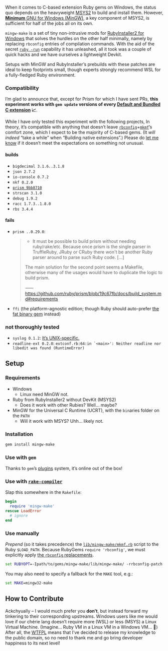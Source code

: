 When it comes to C-based extension Ruby gems on Windows,
the status quo depends on the heavyweight [MSYS2](https://www.msys2.org) to build and install them.
However, [__Minimum__ GNU for Windows (MinGW)](https://github.com/niXman/mingw-builds-binaries/releases),
a key component of MSYS2, is sufficient for half of the jobs all on its own.

`mingw-make` is a set of tiny non-intrusive mods for [RubyInstaller2 for Windows](https://rubyinstaller.org)
that solves the hurdles on the other half minimally, namely by replacing `rbconfig` entries of compilation commands.
With the aid of the secret [`ruby -run`](https://github.com/ruby/un) capability it has unleashed,
all it took was a couple of quick hacks and we have ourselves a lightweight Devkit.

Setups with MinGW and RubyInstaller’s prebuilds with these patches are ideal to keep footprints small,
though experts strongly recommend WSL for a fully-fledged Ruby environment.

### Compatibility

I’m glad to announce that, except for Prism for which I have sent PRs,
**this experiment works with `gem update` versions of every [Default and Bundled C extension](https://stdgems.org) 📈**.

While I have only tested this experiment with the following projects,
In theory, it’s compatible with anything that doesn’t leave
[`rbconfig`](https://rubyapi.org/o/RbConfig)+[`mkmf`](https://rubyapi.org/o/MakeMakefile)’s comfort zone,
which I expect to be the majority of C-based gems. (It *will indeed* “take a while” when “Building native extensions”.)
Please do [let me know](https://github.com/ParadoxV5/ruby-mingw-make/issues)
if it doesn’t meet the expectations on something not unusual.

#### builds

* `bigdecimal 3.1.6..3.1.8`
* `json 2.7.2`
* `io-console 0.7.2`
* `nkf 0.2.0`
* [`prism 9bb8710`](https://github.com/ruby/prism/pull/2711)
* `strscan 3.1.0`
* `debug 1.9.2`
* `racc 1.7.3..1.8.0`
* `rbs 3.4.4`

#### fails
* `prism ..0.29.0`:
  > * It must be possible to build prism without needing ruby/rake/etc.
  >   Because once prism is the single parser in TruffleRuby, JRuby or CRuby there won't be another Ruby parser around to parse such Ruby code.
  >   \[…]
  > 
  > The main solution for the second point seems a Makefile, otherwise many of the usages would have to duplicate the logic to build prism.
  > 
  > ⸺ https://github.com/ruby/prism/blob/19c67fb/docs/build_system.md#requirements
* `ffi` (the platform-agnostic edition; though Ruby should auto-prefer [the fat binary gem](https://rubygems.org/gems/ffi/versions/1.17.0.rc2-x64-mingw-ucrt) instead)

### not thoroughly tested
* `syslog 0.1.2`: [It’s UNIX-specific.](https://stackoverflow.com/a/9503254)
* `readline-ext 0.2.0`: ``extconf.rb:64:in `<main>': Neither readline nor libedit was found (RuntimeError)``


## Setup

### Requirements
* Windows
  * Linux need MinGW not.
* Ruby from RubyInstaller2 without DevKit (MSYS2)
  * Does it work with other Rubies? Well… maybe?
* MinGW for the Universal C Runtime (UCRT), with the `bin`aries folder on the `PATH`
  * Will it work with MSYS? Uhh… likely not.

### Installation
```sh
gem install mingw-make
```

### Use with `gem`

Thanks to `gem`’s [plugins](https://guides.rubygems.org/plugins/) system, it’s online out of the box!

### Use with [`rake-compiler`](https://github.com/rake-compiler/rake-compiler)

Slap this somewhere in the `Rakefile`:
```ruby
begin
  require 'mingw-make'
rescue LoadError
  # ignore
end
```

### Use manually
*Prepend* (so it takes precedence) the [`lib/mingw-make/mkmf.rb`](lib/mingw-make/mkmf.rb)
script to the Ruby `$LOAD_PATH`. Because RubyGems `require 'rbconfig'`,
we must explicitly apply [the `rbconfig` replacements](lib/mingw-make/rbconfig-patch.rb).
```bat
set RUBYOPT=-Ipath/to/gems/mingw-make/lib/mingw-make/ -rrbconfig-patch
```
You may also need to specify a fallback for the `MAKE` tool, e.g.:
```bat
set MAKE=mingw32-make
```


## How to Contribute

Ackchyually – I would much prefer you **don’t**, but instead forward my tinkering to their corresponding upstreams.
Windows users like me would love if our chérie lang doesn’t require more (WSL) or less (MSYS) a Linux Virtual Machine.
(Imagine… Ruby VM in a Linux VM in a Windows VM… 🫠)
After all, the [WTFPL](LICENSE.txt) means that I’ve decided to release my knowledge to the public domain,
so no need to thank me and go bring developer happiness to its next level!

